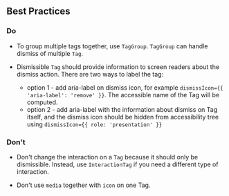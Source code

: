## Best Practices

### Do

- To group multiple tags together, use `TagGroup`. `TagGroup` can handle dismiss of multiple `Tag`.

- Dismissible `Tag` should provide information to screen readers about the dismiss action. There are two ways to label the tag:
  - option 1 - add aria-label on dismiss icon, for example `dismissIcon={{ 'aria-label': 'remove' }}`. The accessible name of the Tag will be computed.
  - option 2 - add aria-label with the information about dismiss on Tag itself, and the dismiss icon should be hidden from accessibility tree using `dismissIcon={{ role: 'presentation' }}`

### Don't

- Don't change the interaction on a `Tag` because it should only be dismissible. Instead, use `InteractionTag` if you need a different type of interaction.

- Don't use `media` together with `icon` on one Tag.
